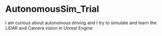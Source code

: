 # AutonomousSim_Trial
I am curious about autonomous driving and I try to simulate and learn the LiDAR and Camera vision in Unreal Engine
